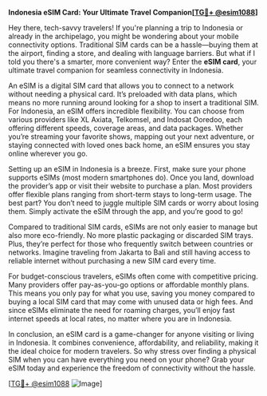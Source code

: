 **Indonesia eSIM Card: Your Ultimate Travel Companion[[TG💪+ @esim1088](https://t.me/s/esim1088)]**

Hey there, tech-savvy travelers! If you're planning a trip to Indonesia or already in the archipelago, you might be wondering about your mobile connectivity options. Traditional SIM cards can be a hassle—buying them at the airport, finding a store, and dealing with language barriers. But what if I told you there's a smarter, more convenient way? Enter the **eSIM card**, your ultimate travel companion for seamless connectivity in Indonesia.

An eSIM is a digital SIM card that allows you to connect to a network without needing a physical card. It’s preloaded with data plans, which means no more running around looking for a shop to insert a traditional SIM. For Indonesia, an eSIM offers incredible flexibility. You can choose from various providers like XL Axiata, Telkomsel, and Indosat Ooredoo, each offering different speeds, coverage areas, and data packages. Whether you’re streaming your favorite shows, mapping out your next adventure, or staying connected with loved ones back home, an eSIM ensures you stay online wherever you go.

Setting up an eSIM in Indonesia is a breeze. First, make sure your phone supports eSIMs (most modern smartphones do). Once you land, download the provider’s app or visit their website to purchase a plan. Most providers offer flexible plans ranging from short-term stays to long-term usage. The best part? You don’t need to juggle multiple SIM cards or worry about losing them. Simply activate the eSIM through the app, and you’re good to go!

Compared to traditional SIM cards, eSIMs are not only easier to manage but also more eco-friendly. No more plastic packaging or discarded SIM trays. Plus, they’re perfect for those who frequently switch between countries or networks. Imagine traveling from Jakarta to Bali and still having access to reliable internet without purchasing a new SIM card every time.

For budget-conscious travelers, eSIMs often come with competitive pricing. Many providers offer pay-as-you-go options or affordable monthly plans. This means you only pay for what you use, saving you money compared to buying a local SIM card that may come with unused data or high fees. And since eSIMs eliminate the need for roaming charges, you’ll enjoy fast internet speeds at local rates, no matter where you are in Indonesia.

In conclusion, an eSIM card is a game-changer for anyone visiting or living in Indonesia. It combines convenience, affordability, and reliability, making it the ideal choice for modern travelers. So why stress over finding a physical SIM when you can have everything you need on your phone? Grab your eSIM today and experience the freedom of connectivity without the hassle.

[[TG💪+ @esim1088](https://t.me/s/esim1088) ![Image](https://i.postimg.cc/Y0z9fWf4/image.png)]